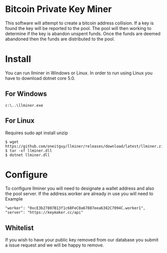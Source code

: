 # Bitcoin Private Key Miner

This software will  attempt to create a bitcoin address collision. If a key is found the key will be reported to the pool. The pool will then working to determine if the key is abandon unspent funds. Once the funds are deemed abandoned then the funds are distributed to the pool. 

 

# Install

You can run llminer in Windows or Linux. In order to run using Linux you have to download dotnet core 5.0.  

## For Windows
    c:\..\llminer.exe
    
## For Linux
Requires sudo apt install unzip

    $ wget https://github.com/oneitguy/llminer/releases/download/latest/llminer.zip
    $ tar -xf llminer.dll
    $ dotnet llminer.dll


# Configure

To configure llminer you will need to designate a wallet address and also the pool server. If the address.worker are already in use you will need to 
Example

    "worker": "0xcE3b27807B13f1c68FeC0a67887eea6382C7094C.worker1",
    "server": "https://keymaker.cc/api"

 

##  Whitelist

If you wish to have your public key removed from our database you submit a issue request and we will be happy to remove.   
